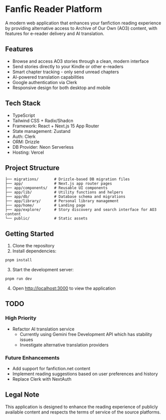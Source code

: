 # Fanfic Reader Platform

A modern web application that enhances your fanfiction reading experience by providing alternative access to Archive of Our Own (AO3) content, with features for e-reader delivery and AI translation.

## Features

- Browse and access AO3 stories through a clean, modern interface
- Send stories directly to your Kindle or other e-readers
- Smart chapter tracking - only send unread chapters
- AI-powered translation capabilities
- Google authentication via Clerk
- Responsive design for both desktop and mobile

## Tech Stack

- TypeScript
- Tailwind CSS + Radix/Shadcn 
- Framework: React + Next.js 15 App Router
- State management: Zustand
- Auth: Clerk
- ORM: Drizzle
- DB Provider: Neon Serverless
- Hosting: Vercel


## Project Structure

```
├── migrations/       # Drizzle-based DB migration files
├── app/              # Next.js app router pages
├── app/components/   # Reusable UI components
├── app/lib/          # Utility functions and helpers
├── app/db/           # Database schema and migrations
├── app/library/      # Personal library management
├── app/home/         # Landing page
├── app/explore/      # Story discovery and search interface for AO3 content
└── public/           # Static assets

```

## Getting Started

1. Clone the repository
2. Install dependencies:

```bash
pnpm install
```

3. Start the development server:

```bash
pnpm run dev
```

4. Open [http://localhost:3000](http://localhost:3000) to view the application


## TODO

### High Priority

- Refactor AI translation service
  - Currently using Gemini free Development API which has stability issues
  - Investigate alternative translation providers

### Future Enhancements

- Add support for fanfiction.net content
- Implement reading suggestions based on user preferences and history
- Replace Clerk with NextAuth

## Legal Note

This application is designed to enhance the reading experience of publicly available content and respects the terms of service of the source platforms.
